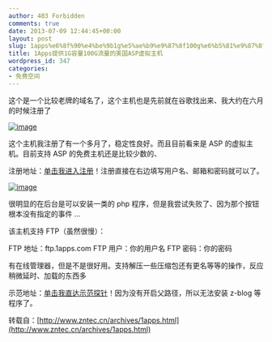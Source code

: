 ```yaml
---
author: 403 Forbidden
comments: true
date: 2013-07-09 12:44:45+00:00
layout: post
slug: 1apps%e6%8f%90%e4%be%9b1g%e5%ae%b9%e9%87%8f100g%e6%b5%81%e9%87%8f%e7%9a%84%e7%be%8e%e5%9b%bdasp%e8%99%9a%e6%8b%9f%e4%b8%bb%e6%9c%ba
title: 1Apps提供1G容量100G流量的美国ASP虚拟主机
wordpress_id: 347
categories:
- 免费空间
---
```

这个是一个比较老牌的域名了，这个主机也是先前就在谷歌找出来、我大约在六月的时候注册了

[![image](http://bcs.duapp.com/sxbdotpw/20130709083034139.gif)](http://bcs.duapp.com/sxbdotpw/20130709083034139.gif)



这个主机我注册了有一个多月了，稳定性良好。而且目前看来是 ASP 的虚拟主机。目前支持 ASP 的免费主机还是比较少数的、

注册地址：[单击我进入注册](http://www.1apps.com)！注册直接在右边填写用户名、邮箱和密码就可以了。

[![image](http://bcs.duapp.com/sxbdotpw/20130709082727693.jpg)](http://bcs.duapp.com/sxbdotpw/20130709082727693.jpg)



很明显的在后台是可以安装一类的 php 程序，但是我尝试失败了、因为那个按钮根本没有指定的事件 …

该主机支持 FTP（虽然很慢）：

FTP 地址：ftp.1apps.com
FTP 用户：你的用户名
FTP 密码：你的密码

有在线管理器，但是不是很好用。支持解压一些压缩包还有更名等等的操作，反应稍微延时、加载的东西多

示范地址：[单击我直达示范探针](http://babytomas.1apps.com/aspcheck.asp)！因为没有开启父路径，所以无法安装 z-blog 等程序了。

转载自：[http://www.zntec.cn/archives/1apps.html](http://www.zntec.cn/archives/1apps.html)
